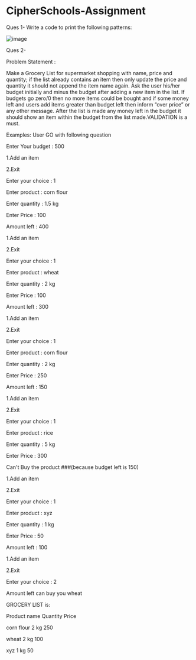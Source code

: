 # CipherSchools-Assignment

Ques 1-
Write a code to print the following patterns:

![image](https://user-images.githubusercontent.com/42542256/111075701-47c49000-850f-11eb-8c58-f6858cfe7810.png)



Ques 2-

Problem Statement :

Make a Grocery List for supermarket shopping with name, price and quantity; if the list already contains an item then only update the price and quantity it should not append the item name again. Ask the user his/her budget initially and minus the budget after adding a new item in the list. If budgets go zero/0 then no more items could be bought and if some money left and users add items greater than budget left then inform “over price” or any other message. After the list is made any money left in the budget it should show an item within the budget from the list made.VALIDATION is a must.

Examples:
User GO with following question 

Enter Your budget : 500 

1.Add an item

2.Exit

Enter your choice : 1

Enter product : corn flour

Enter quantity : 1.5 kg

Enter Price : 100

Amount left : 400

1.Add an item

2.Exit

Enter your choice : 1

Enter product : wheat

Enter quantity : 2 kg

Enter Price : 100

Amount left : 300

1.Add an item

2.Exit

Enter your choice : 1

Enter product : corn flour

Enter quantity : 2 kg

Enter Price : 250

Amount left : 150

1.Add an item

2.Exit

Enter your choice : 1

Enter product : rice

Enter quantity : 5 kg

Enter Price : 300

Can't Buy the product ###(because budget left is 150)

1.Add an item

2.Exit

Enter your choice : 1

Enter product : xyz 

Enter quantity : 1 kg

Enter Price : 50

Amount left : 100

1.Add an item

2.Exit

Enter your choice : 2

Amount left can buy you wheat 

GROCERY LIST is:

Product name   Quantity   Price

corn flour      2 kg        250

wheat           2 kg        100

xyz             1 kg         50
